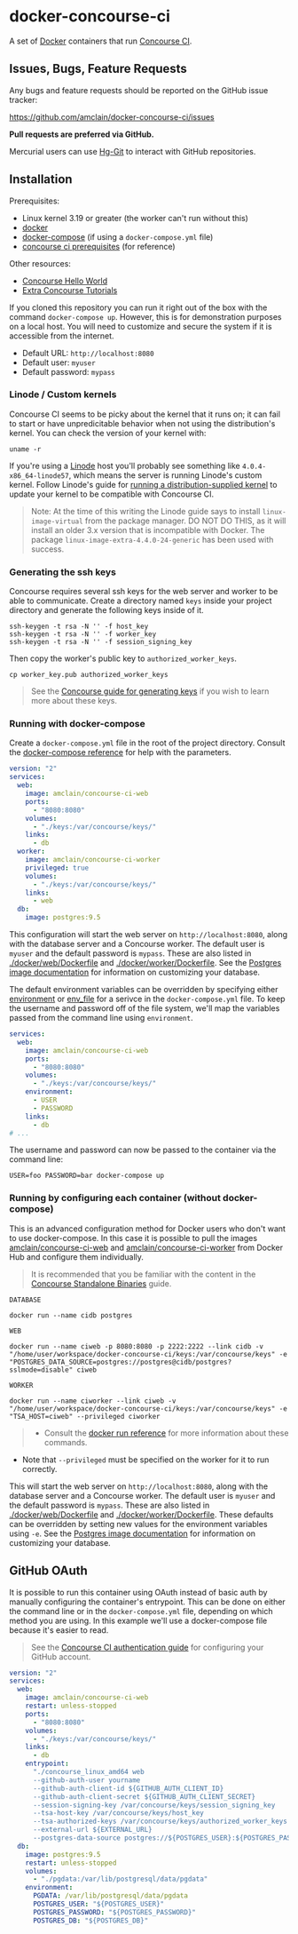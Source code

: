 # docker-concourse-ci

A set of [Docker](https://www.docker.com/) containers that run [Concourse CI](https://concourse.ci/).

## Issues, Bugs, Feature Requests

Any bugs and feature requests should be reported on the GitHub issue tracker:

https://github.com/amclain/docker-concourse-ci/issues


**Pull requests are preferred via GitHub.**

Mercurial users can use [Hg-Git](http://hg-git.github.io/) to interact with
GitHub repositories.

## Installation

Prerequisites:
* Linux kernel 3.19 or greater (the worker can't run without this)
* [docker](https://docs.docker.com/engine/installation/)
* [docker-compose](https://docs.docker.com/compose/install/) (if using a `docker-compose.yml` file)
* [concourse ci prerequisites](https://concourse.ci/binaries.html) (for reference)

Other resources:
* [Concourse Hello World](https://concourse.ci/hello-world.html)
* [Extra Concourse Tutorials](https://github.com/starkandwayne/concourse-tutorial)

If you cloned this repository you can run it right out of the box with the
command `docker-compose up`. However, this is for demonstration purposes on a
local host. You will need to customize and secure the system if it is accessible
from the internet.

* Default URL: `http://localhost:8080`
* Default user: `myuser`
* Default password: `mypass`

### Linode / Custom kernels

Concourse CI seems to be picky about the kernel that it runs on; it can fail to
start or have unpredicitable behavior when not using the distribution's kernel.
You can check the version of your kernel with:

```text
uname -r
```

If you're using a [Linode](https://www.linode.com/) host you'll probably see
something like `4.0.4-x86_64-linode57`, which means the server is running
Linode's custom kernel. Follow Linode's guide for [running a
distribution-supplied kernel](https://www.linode.com/docs/tools-reference/custom-kernels-distros/run-a-distribution-supplied-kernel-with-kvm)
to update your kernel to be compatible with Concourse CI.

>Note: At the time of this writing the Linode guide says to install
`linux-image-virtual` from the package manager. DO NOT DO THIS, as it will
install an older 3.x version that is incompatible with Docker. The package
`linux-image-extra-4.4.0-24-generic` has been used with success.

### Generating the ssh keys

Concourse requires several ssh keys for the web server and worker to be able
to communicate. Create a directory named `keys` inside your project directory
and generate the following keys inside of it.

```text
ssh-keygen -t rsa -N '' -f host_key
ssh-keygen -t rsa -N '' -f worker_key
ssh-keygen -t rsa -N '' -f session_signing_key
```

Then copy the worker's public key to `authorized_worker_keys`.

```text
cp worker_key.pub authorized_worker_keys
```

>See the [Concourse guide for generating keys](https://concourse.ci/binaries.html)
if you wish to learn more about these keys.

### Running with docker-compose

Create a `docker-compose.yml` file in the root of the project directory. Consult
the [docker-compose reference](https://docs.docker.com/compose/compose-file/)
for help with the parameters.

```yaml
version: "2"
services:
  web:
    image: amclain/concourse-ci-web
    ports:
      - "8080:8080"
    volumes:
      - "./keys:/var/concourse/keys/"
    links:
      - db
  worker:
    image: amclain/concourse-ci-worker
    privileged: true
    volumes:
      - "./keys:/var/concourse/keys/"
    links:
      - web
  db:
    image: postgres:9.5
```

This configuration will start the web server on `http://localhost:8080`, along
with the database server and a Concourse worker. The default user is `myuser`
and the default password is `mypass`. These are also listed in
[./docker/web/Dockerfile](docker/web/Dockerfile) and
[./docker/worker/Dockerfile](docker/worker/Dockerfile). See the
[Postgres image documentation](https://hub.docker.com/_/postgres/) for
information on customizing your database.

The default environment variables can be overridden by specifying either
[environment](https://docs.docker.com/compose/compose-file/#environment) or
[env_file](https://docs.docker.com/compose/compose-file/#environment) for a
serivce in the `docker-compose.yml` file. To keep the username and password off
of the file system, we'll map the variables passed from the command line using
`environment`.

```yaml
services:
  web:
    image: amclain/concourse-ci-web
    ports:
      - "8080:8080"
    volumes:
      - "./keys:/var/concourse/keys/"
    environment:
      - USER
      - PASSWORD
    links:
      - db
# ...
```

The username and password can now be passed to the container via the command
line:

```text
USER=foo PASSWORD=bar docker-compose up
```

### Running by configuring each container (without docker-compose)

This is an advanced configuration method for Docker users who don't want to use
docker-compose. In this case it is possible to pull the images
[amclain/concourse-ci-web](https://hub.docker.com/r/amclain/concourse-ci-web/) and
[amclain/concourse-ci-worker](amclain/concourse-ci-worker) from Docker Hub and
configure them individually.

>It is recommended that you be familiar with the content in the
[Concourse Standalone Binaries](https://concourse.ci/binaries.html) guide.

```text
DATABASE

docker run --name cidb postgres

WEB

docker run --name ciweb -p 8080:8080 -p 2222:2222 --link cidb -v "/home/user/workspace/docker-concourse-ci/keys:/var/concourse/keys" -e "POSTGRES_DATA_SOURCE=postgres://postgres@cidb/postgres?sslmode=disable" ciweb

WORKER

docker run --name ciworker --link ciweb -v "/home/user/workspace/docker-concourse-ci/keys:/var/concourse/keys" -e "TSA_HOST=ciweb" --privileged ciworker
```

>* Consult the [docker run reference](https://docs.docker.com/engine/reference/run/)
for more information about these commands.
* Note that `--privileged` must be specified on the worker for it to
run correctly.

This will start the web server on `http://localhost:8080`, along with the
database server and a Concourse worker. The default user is `myuser` and the
default password is `mypass`. These are also listed in
[./docker/web/Dockerfile](docker/web/Dockerfile) and
[./docker/worker/Dockerfile](docker/worker/Dockerfile). These defaults can be
overridden by setting new values for the environment variables using `-e`. See
the [Postgres image documentation](https://hub.docker.com/_/postgres/) for
information on customizing your database.

## GitHub OAuth

It is possible to run this container using OAuth instead of basic auth by
manually configuring the container's entrypoint. This can be done on either
the command line or in the `docker-compose.yml` file, depending on which method
you are using. In this example we'll use a docker-compose file because it's
easier to read.

>See the [Concourse CI authentication guide](https://concourse.ci/authentication.html)
for configuring your GitHub account.

```yml
version: "2"
services:
  web:
    image: amclain/concourse-ci-web
    restart: unless-stopped
    ports:
      - "8080:8080"
    volumes:
      - "./keys:/var/concourse/keys/"
    links:
      - db
    entrypoint:
      "./concourse_linux_amd64 web
      --github-auth-user yourname
      --github-auth-client-id ${GITHUB_AUTH_CLIENT_ID}
      --github-auth-client-secret ${GITHUB_AUTH_CLIENT_SECRET}
      --session-signing-key /var/concourse/keys/session_signing_key
      --tsa-host-key /var/concourse/keys/host_key
      --tsa-authorized-keys /var/concourse/keys/authorized_worker_keys
      --external-url ${EXTERNAL_URL}
      --postgres-data-source postgres://${POSTGRES_USER}:${POSTGRES_PASSWORD}@db/${POSTGRES_DB}?sslmode=disable"
  db:
    image: postgres:9.5
    restart: unless-stopped
    volumes:
      - "./pgdata:/var/lib/postgresql/data/pgdata"
    environment:
      PGDATA: /var/lib/postgresql/data/pgdata
      POSTGRES_USER: "${POSTGRES_USER}"
      POSTGRES_PASSWORD: "${POSTGRES_PASSWORD}"
      POSTGRES_DB: "${POSTGRES_DB}"
```
